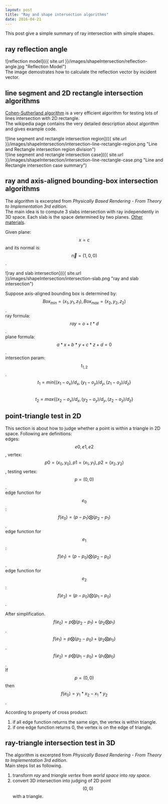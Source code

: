 ```yaml
---
layout: post
title: "Ray and shape intersection algorithms" 
date: 2016-04-21
---
```

This post give a simple summary of ray intersection with simple shapes.

## ray reflection angle

![reflection model]({{ site.url }}/images/shapeIntersection/reflection-angle.jpg "Reflection Model")   
The image demostrates how to calculate the reflection vector by incident vector.

## line segment and 2D rectangle intersection algorithms

[Cohen-Sutherland algorithm](https://en.wikipedia.org/wiki/Cohen%E2%80%93Sutherland_algorithm)
is a very efficient algorithm for testing lots of lines intersection with 2D rectangle.   
The wikipedia page contains the very detailed description about algorithm and gives example code.

![line segment and rectangle intersection region]({{ site.url }}/images/shapeIntersection/intersection-line-rectangle-region.png  "Line and Rectangle intersection region division")   
![line segment and rectangle intersection case]({{ site.url }}/images/shapeIntersection/intersection-line-rectangle-case.png  "Line and Rectangle intersection case summary")   

## ray and axis-aligned bounding-box intersection algorithms

The algorithm is excerpted from *Physically Based Rendering - From Theory to Implementation 3rd edition*.     
The main idea is to compute 3 slabs intersection with ray independently in 3D space.
Each slab is the space determined by two planes. [Other materials](http://people.csail.mit.edu/amy/papers/box-jgt.pdf).    

Given plane: $$ x = c $$ and its normal is: $$ \overrightarrow{n}=(1,0,0)$$.

![ray and slab intersection]({{ site.url }}/images/shapeIntersection/intersection-slab.png  "ray and slab intersection")   

Suppose axis-aligned bounding box is determined by: $$ Box_{min} = (x_1, y_1, z_1), Box_{max} = (x_2, y_2, z_2) $$.     
  ray formula:  $$ ray = o + t * d $$.     
  plane formula: $$ a * x + b * y + c * z + d = 0 $$.    
  intersection param: $$ t_{1,2}$$.    
   $$ t_1 = min \left\{(x_1-o_x)/d_x,(y_1-o_y)/d_y,(z_1-o_z)/d_z \right\} $$  
   $$ t_2 = max \left\{(x_2-o_x)/d_x,(y_2-o_y)/d_y,(z_2-o_z)/d_z \right\} $$  
   
## point-triangle test in 2D

This section is about  how to judge whether a point is within a triangle in 2D space. Following are definitions:    
edges: $$ e0, e1, e2 $$, vertex: $$ p0=(x_0,y_0), p1=(x_1,y_1), p2=(x_2,y_2) $$, testing vertex: $$ p=(0,0) $$.     
edge function for $$ e_0 $$: $$ f(e_0)=(p-p_1)\bigotimes(p_2-p_1)$$.    
edge function for $$ e_1 $$: $$ f(e_1)=(p-p_0)\bigotimes(p_2-p_0)$$.    
edge function for $$ e_2 $$: $$ f(e_2)=(p-p_0)\bigotimes(p_1-p_0)$$.    

After simplification.    
 $$ f(e_0)=p \bigotimes (p_2-p_1) + (p_2 \bigotimes p_1)$$.    
 $$ f(e_1)=p \bigotimes (p_2-p_0) + (p_2 \bigotimes p_0)$$.    
 $$ f(e_2)=p \bigotimes (p_1-p_0) + (p_1 \bigotimes p_0)$$.    
If $$ p=(0,0)$$ then $$ f(e_0)= y_1 * x_2 - x_1 * y_2$$.    

According to property of cross product:     

1. if all edge function returns the same sign, the vertex is within triangle.
2. if one edge function returns 0, the vertex is on the edge of triangle.

## ray-triangle intersection test in 3D

The algorithm is excerpted from *Physically Based Rendering - From Theory to Implementation 3rd edition*.    
Main steps list as following.
1. transform *ray* and *triangle vertex* from *world space* into *ray space*.
2. convert 3D intersection into judging of 2D point $$ (0,0) $$ with a triangle.

